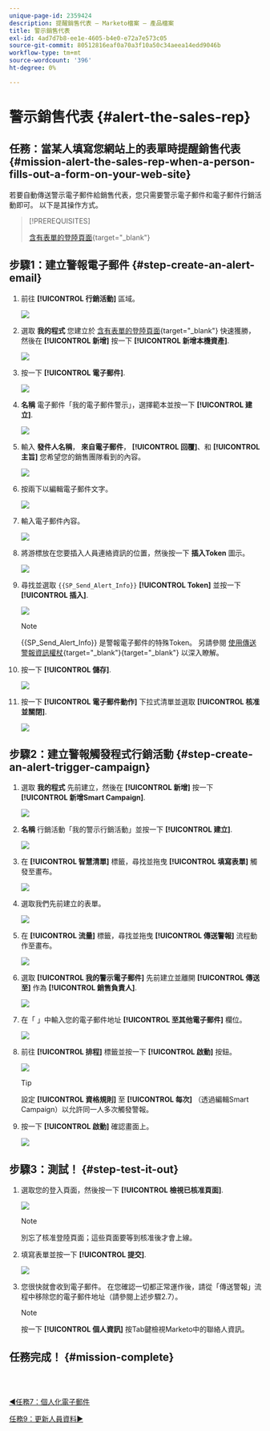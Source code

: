 ```yaml
---
unique-page-id: 2359424
description: 提醒銷售代表 — Marketo檔案 — 產品檔案
title: 警示銷售代表
exl-id: 4ad7d7b8-ee1e-4605-b4e0-e72a7e573c05
source-git-commit: 80512816eaf0a70a3f10a50c34aeea14edd9046b
workflow-type: tm+mt
source-wordcount: '396'
ht-degree: 0%

---
```


# 警示銷售代表 {#alert-the-sales-rep}

## 任務：當某人填寫您網站上的表單時提醒銷售代表 {#mission-alert-the-sales-rep-when-a-person-fills-out-a-form-on-your-web-site}

若要自動傳送警示電子郵件給銷售代表，您只需要警示電子郵件和電子郵件行銷活動即可。 以下是其操作方式。

>[!PREREQUISITES]
>
>[含有表單的登陸頁面](/help/marketo/getting-started/quick-wins/landing-page-with-a-form.md){target="_blank"}

## 步驟1：建立警報電子郵件 {#step-create-an-alert-email}

1. 前往 **[!UICONTROL 行銷活動]** 區域。

   ![](assets/alert-the-sales-rep-1.png)

1. 選取 **我的程式** 您建立於 [含有表單的登陸頁面](/help/marketo/getting-started/quick-wins/landing-page-with-a-form.md){target="_blank"} 快速獲勝，然後在 **[!UICONTROL 新增]** 按一下 **[!UICONTROL 新增本機資產]**.

   ![](assets/alert-the-sales-rep-2.png)

1. 按一下 **[!UICONTROL 電子郵件]**.

   ![](assets/alert-the-sales-rep-3.png)

1. **名稱** 電子郵件「我的電子郵件警示」，選擇範本並按一下 **[!UICONTROL 建立]**.

   ![](assets/alert-the-sales-rep-4.png)

1. 輸入 **發件人名稱**， **來自電子郵件**， **[!UICONTROL 回覆]**、和 **[!UICONTROL 主旨]** 您希望您的銷售團隊看到的內容。

   ![](assets/alert-the-sales-rep-5.png)

1. 按兩下以編輯電子郵件文字。

   ![](assets/alert-the-sales-rep-6.png)

1. 輸入電子郵件內容。

   ![](assets/alert-the-sales-rep-7.png)

1. 將游標放在您要插入人員連絡資訊的位置，然後按一下 **插入Token** 圖示。

   ![](assets/alert-the-sales-rep-8.png)

1. 尋找並選取 `{{SP_Send_Alert_Info}}` **[!UICONTROL Token]** 並按一下 **[!UICONTROL 插入]**.

   ![](assets/alert-the-sales-rep-9.png)

   >[!NOTE]
   >
   >{{SP_Send_Alert_Info}} 是警報電子郵件的特殊Token。 另請參閱 [使用傳送警報資訊權杖](/help/marketo/product-docs/email-marketing/general/using-tokens/use-the-send-alert-info-token.md){target="_blank"}{target="_blank"} 以深入瞭解。

1. 按一下 **[!UICONTROL 儲存]**.

   ![](assets/alert-the-sales-rep-10.png)

1. 按一下 **[!UICONTROL 電子郵件動作]** 下拉式清單並選取 **[!UICONTROL 核准並關閉]**.

   ![](assets/alert-the-sales-rep-11.png)

## 步驟2：建立警報觸發程式行銷活動 {#step-create-an-alert-trigger-campaign}

1. 選取 **我的程式** 先前建立，然後在 **[!UICONTROL 新增]** 按一下 **[!UICONTROL 新增Smart Campaign]**.

   ![](assets/alert-the-sales-rep-12.png)

1. **名稱** 行銷活動「我的警示行銷活動」並按一下 **[!UICONTROL 建立]**.

   ![](assets/alert-the-sales-rep-13.png)

1. 在 **[!UICONTROL 智慧清單]** 標籤，尋找並拖曳 **[!UICONTROL 填寫表單]** 觸發至畫布。

   ![](assets/alert-the-sales-rep-14.png)

1. 選取我們先前建立的表單。

   ![](assets/alert-the-sales-rep-15.png)

1. 在 **[!UICONTROL 流量]** 標籤，尋找並拖曳 **[!UICONTROL 傳送警報]** 流程動作至畫布。

   ![](assets/alert-the-sales-rep-16.png)

1. 選取 **[!UICONTROL 我的警示電子郵件]** 先前建立並離開 **[!UICONTROL 傳送至]** 作為 **[!UICONTROL 銷售負責人]**.

   ![](assets/alert-the-sales-rep-17.png)

1. 在「 」中輸入您的電子郵件地址 **[!UICONTROL 至其他電子郵件]** 欄位。

   ![](assets/alert-the-sales-rep-18.png)

1. 前往 **[!UICONTROL 排程]** 標籤並按一下 **[!UICONTROL 啟動]** 按鈕。

   ![](assets/alert-the-sales-rep-19.png)

   >[!TIP]
   >
   >設定 **[!UICONTROL 資格規則]** 至 **[!UICONTROL 每次]** （透過編輯Smart Campaign）以允許同一人多次觸發警報。

1. 按一下 **[!UICONTROL 啟動]** 確認畫面上。

   ![](assets/alert-the-sales-rep-20.png)

## 步驟3：測試！ {#step-test-it-out}

1. 選取您的登入頁面，然後按一下 **[!UICONTROL 檢視已核准頁面]**.

   ![](assets/alert-the-sales-21.png)

   >[!NOTE]
   >
   >別忘了核准登陸頁面；這些頁面要等到核准後才會上線。

1. 填寫表單並按一下 **[!UICONTROL 提交]**.

   ![](assets/alert-the-sales-22.png)

1. 您很快就會收到電子郵件。 在您確認一切都正常運作後，請從「傳送警報」流程中移除您的電子郵件地址（請參閱上述步驟2.7）。

   >[!NOTE]
   >
   >按一下 **[!UICONTROL 個人資訊]** 按Tab鍵檢視Marketo中的聯絡人資訊。

## 任務完成！ {#mission-complete}

<br> 

[◄任務7：個人化電子郵件](/help/marketo/getting-started/quick-wins/personalize-an-email.md)

[任務9：更新人員資料►](/help/marketo/getting-started/quick-wins/update-person-data.md)
